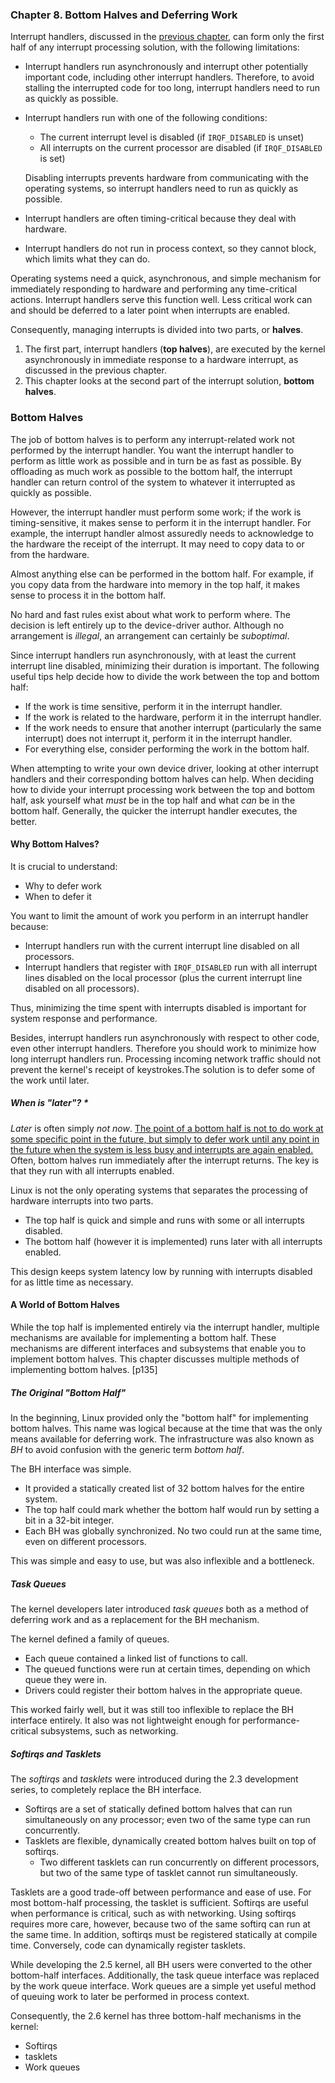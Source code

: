 ### **Chapter 8. Bottom Halves and Deferring Work**

Interrupt handlers, discussed in the [previous chapter](ch7.md), can form only the first half of any interrupt processing solution, with the following limitations:

* Interrupt handlers run asynchronously and interrupt other potentially important code, including other interrupt handlers. Therefore, to avoid stalling the interrupted code for too long, interrupt handlers need to run as quickly as possible.
* Interrupt handlers run with one of the following conditions:
    * The current interrupt level is disabled (if `IRQF_DISABLED` is unset)
    * All interrupts on the current processor are disabled (if `IRQF_DISABLED` is set)

    Disabling interrupts prevents hardware from communicating with the operating systems, so interrupt handlers need to run as quickly as possible.

* Interrupt handlers are often timing-critical because they deal with hardware.
* Interrupt handlers do not run in process context, so they cannot block, which limits what they can do.

Operating systems need a quick, asynchronous, and simple mechanism for immediately responding to hardware and performing any time-critical actions. Interrupt handlers serve this function well. Less critical work can and should be deferred to a later point when interrupts are enabled.

Consequently, managing interrupts is divided into two parts, or **halves**.

1. The first part, interrupt handlers (**top halves**), are executed by the kernel asynchronously in immediate response to a hardware interrupt, as discussed in the previous chapter.
2. This chapter looks at the second part of the interrupt solution, **bottom halves**.

### Bottom Halves

The job of bottom halves is to perform any interrupt-related work not performed by the interrupt handler. You want the interrupt handler to perform as little work as possible and in turn be as fast as possible. By offloading as much work as possible to the bottom half, the interrupt handler can return control of the system to whatever it interrupted as quickly as possible.

However, the interrupt handler must perform some work; if the work is timing-sensitive, it makes sense to perform it in the interrupt handler. For example, the interrupt handler almost assuredly needs to acknowledge to the hardware the receipt of the interrupt. It may need to copy data to or from the hardware.

Almost anything else can be performed in the bottom half. For example, if you copy data from the hardware into memory in the top half, it makes sense to process it in the bottom half.

No hard and fast rules exist about what work to perform where. The decision is left entirely up to the device-driver author. Although no arrangement is *illegal*, an arrangement can certainly be *suboptimal*.

Since interrupt handlers run asynchronously, with at least the current interrupt line disabled, minimizing their duration is important. The following useful tips help decide how to divide the work between the top and bottom half:

* If the work is time sensitive, perform it in the interrupt handler.
* If the work is related to the hardware, perform it in the interrupt handler.
* If the work needs to ensure that another interrupt (particularly the same interrupt) does not interrupt it, perform it in the interrupt handler.
* For everything else, consider performing the work in the bottom half.

When attempting to write your own device driver, looking at other interrupt handlers and their corresponding bottom halves can help. When deciding how to divide your interrupt processing work between the top and bottom half, ask yourself what *must* be in the top half and what *can* be in the bottom half. Generally, the quicker the interrupt handler executes, the better.

#### Why Bottom Halves?

It is crucial to understand:

* Why to defer work
* When to defer it

You want to limit the amount of work you perform in an interrupt handler because:

* Interrupt handlers run with the current interrupt line disabled on all processors.
* Interrupt handlers that register with `IRQF_DISABLED` run with all interrupt lines disabled on the local processor (plus the current interrupt line disabled on all processors).

Thus, minimizing the time spent with interrupts disabled is important for system response and performance.

Besides, interrupt handlers run asynchronously with respect to other code, even other interrupt handlers. Therefore you should work to minimize how long interrupt handlers run. Processing incoming network traffic should not prevent the kernel's receipt of keystrokes.The solution is to defer some of the work until later.

##### **When is "later"?** *

*Later* is often simply *not now*. <u>The point of a bottom half is not to do work at some specific point in the future, but simply to defer work until any point in the future when the system is less busy and interrupts are again enabled.</u> Often, bottom halves run immediately after the interrupt returns. The key is that they run with all interrupts enabled.

Linux is not the only operating systems that separates the processing of hardware interrupts into two parts.

* The top half is quick and simple and runs with some or all interrupts disabled.
* The bottom half (however it is implemented) runs later with all interrupts enabled.

This design keeps system latency low by running with interrupts disabled for as little time as necessary.

#### A World of Bottom Halves

While the top half is implemented entirely via the interrupt handler, multiple mechanisms are available for implementing a bottom half. These mechanisms are different interfaces and subsystems that enable you to implement bottom halves. This chapter discusses multiple methods of implementing bottom halves. [p135]

##### **The Original "Bottom Half"**

In the beginning, Linux provided only the "bottom half" for implementing bottom halves. This name was logical because at the time that was the only means available for deferring work. The infrastructure was also known as *BH* to avoid confusion with the generic term *bottom half*.

The BH interface was simple.

* It provided a statically created list of 32 bottom halves for the entire system.
* The top half could mark whether the bottom half would run by setting a bit in a 32-bit integer.
* Each BH was globally synchronized. No two could run at the same time, even on different processors.

This was simple and easy to use, but was also inflexible and a bottleneck.

##### **Task Queues**

The kernel developers later introduced *task queues* both as a method of deferring work and as a replacement for the BH mechanism.

The kernel defined a family of queues.

* Each queue contained a linked list of functions to call.
* The queued functions were run at certain times, depending on which queue they were in.
* Drivers could register their bottom halves in the appropriate queue.

This worked fairly well, but it was still too inflexible to replace the BH interface entirely. It also was not lightweight enough for performance-critical subsystems, such as networking.

##### **Softirqs and Tasklets**

The *softirqs* and *tasklets* were introduced during the 2.3 development series, to completely replace the BH interface.

* Softirqs are a set of statically defined bottom halves that can run simultaneously on any processor; even two of the same type can run concurrently.
* Tasklets are flexible, dynamically created bottom halves built on top of softirqs.
  * Two different tasklets can run concurrently on different processors, but two of the same type of tasklet cannot run simultaneously.

Tasklets are a good trade-off between performance and ease of use. For most bottom-half processing, the tasklet is sufficient. Softirqs are useful when performance is critical, such as with networking. Using softirqs requires more care, however, because two of the same softirq can run at the same time. In addition, softirqs must be registered statically at compile time. Conversely, code can dynamically register tasklets.

While developing the 2.5 kernel, all BH users were converted to the other bottom-half interfaces. Additionally, the task queue interface was replaced by the work queue interface. Work queues are a simple yet useful method of queuing work to later be performed in process context.

Consequently, the 2.6 kernel has three bottom-half mechanisms in the kernel:

* Softirqs
* tasklets
* Work queues
